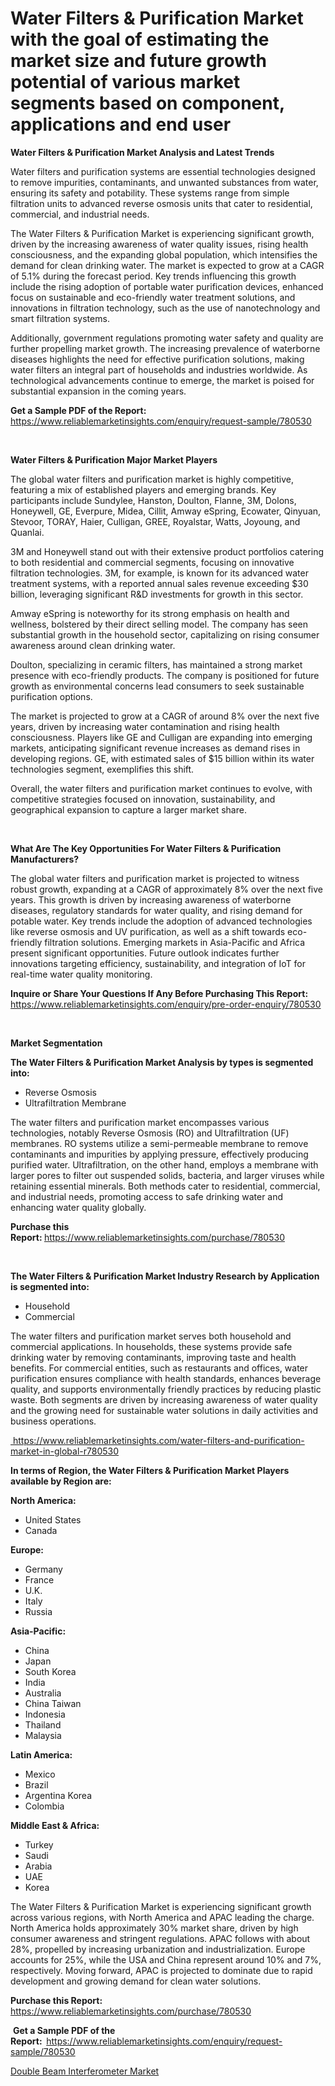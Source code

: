 <p><h1>Water Filters & Purification Market with the goal of estimating the market size and future growth potential of various market segments based on component, applications and end user</h1></p><p><strong>Water Filters & Purification Market Analysis and Latest Trends</strong></p>
<p><p>Water filters and purification systems are essential technologies designed to remove impurities, contaminants, and unwanted substances from water, ensuring its safety and potability. These systems range from simple filtration units to advanced reverse osmosis units that cater to residential, commercial, and industrial needs.</p><p>The Water Filters & Purification Market is experiencing significant growth, driven by the increasing awareness of water quality issues, rising health consciousness, and the expanding global population, which intensifies the demand for clean drinking water. The market is expected to grow at a CAGR of 5.1% during the forecast period. Key trends influencing this growth include the rising adoption of portable water purification devices, enhanced focus on sustainable and eco-friendly water treatment solutions, and innovations in filtration technology, such as the use of nanotechnology and smart filtration systems.</p><p>Additionally, government regulations promoting water safety and quality are further propelling market growth. The increasing prevalence of waterborne diseases highlights the need for effective purification solutions, making water filters an integral part of households and industries worldwide. As technological advancements continue to emerge, the market is poised for substantial expansion in the coming years.</p></p>
<p><strong>Get a Sample PDF of the Report:&nbsp;</strong> <a href="https://www.reliablemarketinsights.com/enquiry/request-sample/780530?utm_campaign=3065&utm_medium=2&utm_source=Github&utm_content=ia&utm_term=26032025&utm_id=water-filters-purification">https://www.reliablemarketinsights.com/enquiry/request-sample/780530</a></p>
<p>&nbsp;</p>
<p><strong>Water Filters & Purification Major Market Players</strong></p>
<p><p>The global water filters and purification market is highly competitive, featuring a mix of established players and emerging brands. Key participants include Sundylee, Hanston, Doulton, Flanne, 3M, Dolons, Honeywell, GE, Everpure, Midea, Cillit, Amway eSpring, Ecowater, Qinyuan, Stevoor, TORAY, Haier, Culligan, GREE, Royalstar, Watts, Joyoung, and Quanlai.</p><p>3M and Honeywell stand out with their extensive product portfolios catering to both residential and commercial segments, focusing on innovative filtration technologies. 3M, for example, is known for its advanced water treatment systems, with a reported annual sales revenue exceeding $30 billion, leveraging significant R&D investments for growth in this sector.</p><p>Amway eSpring is noteworthy for its strong emphasis on health and wellness, bolstered by their direct selling model. The company has seen substantial growth in the household sector, capitalizing on rising consumer awareness around clean drinking water.</p><p>Doulton, specializing in ceramic filters, has maintained a strong market presence with eco-friendly products. The company is positioned for future growth as environmental concerns lead consumers to seek sustainable purification options.</p><p>The market is projected to grow at a CAGR of around 8% over the next five years, driven by increasing water contamination and rising health consciousness. Players like GE and Culligan are expanding into emerging markets, anticipating significant revenue increases as demand rises in developing regions. GE, with estimated sales of $15 billion within its water technologies segment, exemplifies this shift.</p><p>Overall, the water filters and purification market continues to evolve, with competitive strategies focused on innovation, sustainability, and geographical expansion to capture a larger market share.</p></p>
<p>&nbsp;</p>
<p><strong>What Are The Key Opportunities For Water Filters & Purification Manufacturers?</strong></p>
<p><p>The global water filters and purification market is projected to witness robust growth, expanding at a CAGR of approximately 8% over the next five years. This growth is driven by increasing awareness of waterborne diseases, regulatory standards for water quality, and rising demand for potable water. Key trends include the adoption of advanced technologies like reverse osmosis and UV purification, as well as a shift towards eco-friendly filtration solutions. Emerging markets in Asia-Pacific and Africa present significant opportunities. Future outlook indicates further innovations targeting efficiency, sustainability, and integration of IoT for real-time water quality monitoring.</p></p>
<p><strong>Inquire or Share Your Questions If Any Before Purchasing This Report:</strong> <a href="https://www.reliablemarketinsights.com/enquiry/pre-order-enquiry/780530?utm_campaign=3065&utm_medium=2&utm_source=Github&utm_content=ia&utm_term=26032025&utm_id=water-filters-purification">https://www.reliablemarketinsights.com/enquiry/pre-order-enquiry/780530</a></p>
<p>&nbsp;</p>
<p><strong>Market Segmentation</strong></p>
<p><strong>The Water Filters & Purification Market Analysis by types is segmented into:</strong></p>
<p><ul><li>Reverse Osmosis</li><li>Ultrafiltration Membrane</li></ul></p>
<p><p>The water filters and purification market encompasses various technologies, notably Reverse Osmosis (RO) and Ultrafiltration (UF) membranes. RO systems utilize a semi-permeable membrane to remove contaminants and impurities by applying pressure, effectively producing purified water. Ultrafiltration, on the other hand, employs a membrane with larger pores to filter out suspended solids, bacteria, and larger viruses while retaining essential minerals. Both methods cater to residential, commercial, and industrial needs, promoting access to safe drinking water and enhancing water quality globally.</p></p>
<p><strong>Purchase this Report:&nbsp;</strong><a href="https://www.reliablemarketinsights.com/purchase/780530?utm_campaign=3065&utm_medium=2&utm_source=Github&utm_content=ia&utm_term=26032025&utm_id=water-filters-purification">https://www.reliablemarketinsights.com/purchase/780530</a></p>
<p>&nbsp;</p>
<p><strong>The Water Filters & Purification Market Industry Research by Application is segmented into:</strong></p>
<p><ul><li>Household</li><li>Commercial</li></ul></p>
<p><p>The water filters and purification market serves both household and commercial applications. In households, these systems provide safe drinking water by removing contaminants, improving taste and health benefits. For commercial entities, such as restaurants and offices, water purification ensures compliance with health standards, enhances beverage quality, and supports environmentally friendly practices by reducing plastic waste. Both segments are driven by increasing awareness of water quality and the growing need for sustainable water solutions in daily activities and business operations.</p></p>
<p><a href="https://www.reliablemarketinsights.com/water-filters-and-purification-market-in-global-r780530?utm_campaign=3065&utm_medium=2&utm_source=Github&utm_content=ia&utm_term=26032025&utm_id=water-filters-purification">&nbsp;https://www.reliablemarketinsights.com/water-filters-and-purification-market-in-global-r780530</a></p>
<p><strong>In terms of Region, the Water Filters & Purification Market Players available by Region are:</strong></p>
<p>
    <p> <strong> North America: </strong>
        <ul>
            <li>United States</li>
            <li>Canada</li>
        </ul>
        </p> 
    <p> <strong> Europe: </strong>
        <ul>
            <li>Germany</li>
            <li>France</li>
            <li>U.K.</li>
            <li>Italy</li>
            <li>Russia</li>
        </ul>
        </p> 
    <p> <strong> Asia-Pacific: </strong>
        <ul>
            <li>China</li>
            <li>Japan</li>
            <li>South Korea</li>
            <li>India</li>
            <li>Australia</li>
            <li>China Taiwan</li>
            <li>Indonesia</li>
            <li>Thailand</li>
            <li>Malaysia</li>
        </ul>
        </p> 
    <p> <strong> Latin America: </strong>
        <ul>
            <li>Mexico</li>
            <li>Brazil</li>
            <li>Argentina Korea</li>
            <li>Colombia</li>
        </ul>
        </p> 
    <p> <strong> Middle East & Africa: </strong>
        <ul>
            <li>Turkey</li>
            <li>Saudi</li>
            <li>Arabia</li>
            <li>UAE</li>
            <li>Korea</li>
        </ul>
    </p>
    </p>
<p><p>The Water Filters & Purification Market is experiencing significant growth across various regions, with North America and APAC leading the charge. North America holds approximately 30% market share, driven by high consumer awareness and stringent regulations. APAC follows with about 28%, propelled by increasing urbanization and industrialization. Europe accounts for 25%, while the USA and China represent around 10% and 7%, respectively. Moving forward, APAC is projected to dominate due to rapid development and growing demand for clean water solutions.</p></p>
<p><strong>Purchase this Report: </strong><a href="https://www.reliablemarketinsights.com/purchase/780530?utm_campaign=3065&utm_medium=2&utm_source=Github&utm_content=ia&utm_term=26032025&utm_id=water-filters-purification">https://www.reliablemarketinsights.com/purchase/780530</a></p>
<p>&nbsp;<strong>Get a Sample PDF of the Report:&nbsp;&nbsp;</strong><a href="https://www.reliablemarketinsights.com/enquiry/request-sample/780530?utm_campaign=3065&utm_medium=2&utm_source=Github&utm_content=ia&utm_term=26032025&utm_id=water-filters-purification">https://www.reliablemarketinsights.com/enquiry/request-sample/780530</a></p>
<p><strong></strong></p>
<p><p><a href="https://github.com/djarixneoza/Market-Research-Report-List-1/blob/main/double-beam-interferometer-market.md?utm_campaign=3065&utm_medium=2&utm_source=Github&utm_content=ia&utm_term=26032025&utm_id=water-filters-purification">Double Beam Interferometer Market</a></p></p>